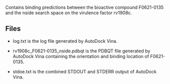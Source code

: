 Contains binding predictions between the bioactive compound F0621-0135 and the nside search space on the virulence factor rv1908c.

## Files

- log.txt is the log file generated by AutoDock Vina.

- rv1908c_F0621-0135_nside.pdbqt is the PDBQT file generated by AutoDock Vina containing the orientation and binding location of F0621-0135.

- stdoe.txt is the combined STDOUT and STDERR output of AutoDock Vina.

